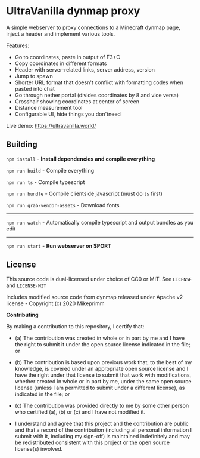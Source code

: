 UltraVanilla dynmap proxy
===

A simple webserver to proxy connections to a Minecraft dynmap page, inject a header and implement various tools.

Features:

- Go to coordinates, paste in output of F3+C
- Copy coordinates in different formats
- Header with server-related links, server address, version
- Jump to spawn
- Shorter URL format that doesn't conflict with formatting codes when pasted into chat
- Go through nether portal (divides coordinates by 8 and vice versa)
- Crosshair showing coordinates at center of screen
- Distance measurement tool
- Configurable UI, hide things you don'tneed

Live demo: https://ultravanilla.world/

Building
---

`npm install` - **Install dependencies and compile everything**

`npm run build` - Compile everything

`npm run ts` - Compile typescript

`npm run bundle` - Compile clientside javascript (must do `ts` first)

`npm run grab-vendor-assets` - Download fonts

---

`npm run watch` - Automatically compile typescript and output bundles as you edit

---

`npm run start` - **Run webserver on $PORT**

License
---

This source code is dual-licensed under choice of CC0 or MIT. See `LICENSE` and `LICENSE-MIT`

Includes modified source code from dynmap released under Apache v2 license - Copyright (c) 2020 Mikeprimm

**Contributing**

By making a contribution to this repository, I certify that:

- (a) The contribution was created in whole or in part by me and I have the right to submit it under the open source license indicated in the file; or

- (b) The contribution is based upon previous work that, to the best of my knowledge, is covered under an appropriate open source license and I have the right under that license to submit that work with modifications, whether created in whole or in part by me, under the same open source license (unless I am permitted to submit under a different license), as indicated in the file; or

- (c) The contribution was provided directly to me by some other person who certified (a), (b) or (c) and I have not modified it.

- I understand and agree that this project and the contribution are public and that a record of the contribution (including all personal information I submit with it, including my sign-off) is maintained indefinitely and may be redistributed consistent with this project or the open source license(s) involved.

